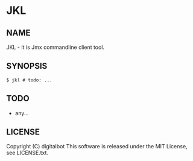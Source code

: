 JKL
=====

NAME
-----

JKL - It is Jmx commandline client tool.


SYNOPSIS
-----

```
$ jkl # todo: ...
```


TODO
-----

- any...


LICENSE
-----
Copyright (C) digitalbot
This software is released under the MIT License, see LICENSE.txt.
